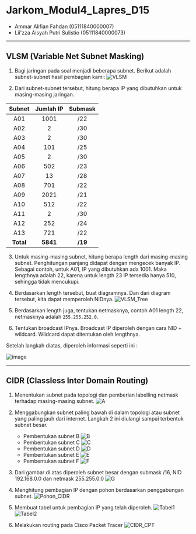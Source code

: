 # Jarkom_Modul4_Lapres_D15
- Ammar Alifian Fahdan (05111840000007)
- Lii'zza Aisyah Putri Sulistio (05111840000073)
---
## VLSM (Variable Net Subnet Masking)
1. Bagi jaringan pada soal menjadi beberapa subnet. Berikut adalah subnet-subnet hasil pembagian kami:
![VLSM](https://user-images.githubusercontent.com/58472359/102002547-25fd1680-3d30-11eb-94b6-ab995aa42cfb.png)

2. Dari subnet-subnet tersebut, hitung berapa IP yang dibutuhkan untuk masing-masing jaringan.

| Subnet  | Jumlah IP | Submask |
| :-----: | :-------: | :-----: |
| A01  | 1001  | /22 |
| A02  | 2  | /30 |
| A03  | 2  | /30 |
| A04  | 101  | /25 |
| A05  | 2  | /30 |
| A06  | 502  | /23 |
| A07  | 13  | /28 |
| A08  | 701  | /22 |
| A09  | 2021  | /21 |
| A10  | 512  | /22 |
| A11  | 2  | /30 |
| A12  | 252  | /24 |
| A13  | 721  | /22 |
| **Total**  | **5841**  | **/19** |

3. Untuk masing-masing subnet, hitung berapa length dari masing-masing subnet. Penghitungan panjang didapat dengan mengecek banyak IP. Sebagai contoh, untuk A01, IP yang dibutuhkan ada 1001. Maka lengthnya adalah 22, karena untuk length 23 IP tersedia hanya 510, sehingga tidak mencukupi. 

4. Berdasarkan length tersebut, buat diagramnya. Dan dari diagram tersebut, kita dapat memperoleh NIDnya.
![VLSM_Tree](https://user-images.githubusercontent.com/24503760/101633567-04fba380-3a5a-11eb-972e-0137d48331fc.png)

5. Berdasarkan length juga, tentukan netmasknya, contoh A01 length 22, netmasknya adalah `255.255.252.0`.

6. Tentukan broadcast IPnya. Broadcast IP diperoleh dengan cara NID + wildcard. Wildcard dapat ditentukan oleh lengthnya.

Setelah langkah diatas, diperoleh informasi seperti ini :

![image](https://user-images.githubusercontent.com/24503760/101633665-28265300-3a5a-11eb-9bf1-db78e8ed6e06.png)

---
## CIDR (Classless Inter Domain Routing)
1.	Menentukan subnet pada topologi dan pemberian labelling netmask terhadap masing-masing subnet.
![A](https://user-images.githubusercontent.com/58472359/102002093-c270ea00-3d2b-11eb-8740-4119fad54999.png)

2.	Menggabungkan subnet paling bawah di dalam topologi atau subnet yang paling jauh dari internet. Langkah 2 ini diulangi sampai terbentuk subnet besar.
    - Pembentukan subnet B
    ![B](https://user-images.githubusercontent.com/58472359/102002094-c43aad80-3d2b-11eb-9ef5-deabff834354.png)
    - Pembentukan subnet C
    ![C](https://user-images.githubusercontent.com/58472359/102002095-c6047100-3d2b-11eb-833f-98f048f3d2b7.png)
    - Pembentukan subnet D
    ![D](https://user-images.githubusercontent.com/58472359/102002096-c7359e00-3d2b-11eb-85fc-cc46e75e8b33.png)
    - Pembentukan subnet E
    ![E](https://user-images.githubusercontent.com/58472359/102002098-c866cb00-3d2b-11eb-8a7b-734af81eed73.png)
    - Pembentukan subnet F
    ![F](https://user-images.githubusercontent.com/58472359/102002099-c997f800-3d2b-11eb-94ba-d6771786491b.png)
3. Dari gambar di atas diperoleh subnet besar dengan submask /16, NID 192.168.0.0 dan netmask 255.255.0.0
![G](https://user-images.githubusercontent.com/58472359/102002100-cac92500-3d2b-11eb-86f5-d706e1bd6593.png)
4. Menghitung pembagian IP dengan pohon berdasarkan penggabungan subnet.
![Pohon_CIDR](https://user-images.githubusercontent.com/58472359/102002804-a755a880-3d32-11eb-8e39-b6d4a7dbc285.png)
5. Membuat tabel untuk pembagian IP yang telah diperoleh.
![Tabel1](https://user-images.githubusercontent.com/58472359/102002802-a58be500-3d32-11eb-817b-d71613177904.png)
![Tabel2](https://user-images.githubusercontent.com/58472359/102002803-a6247b80-3d32-11eb-92eb-8aa021a6c6f1.png)
6. Melakukan routing pada Cisco Packet Tracer
![CIDR_CPT](https://user-images.githubusercontent.com/58472359/102002101-cd2b7f00-3d2b-11eb-9c23-4a2269a0710a.png)
